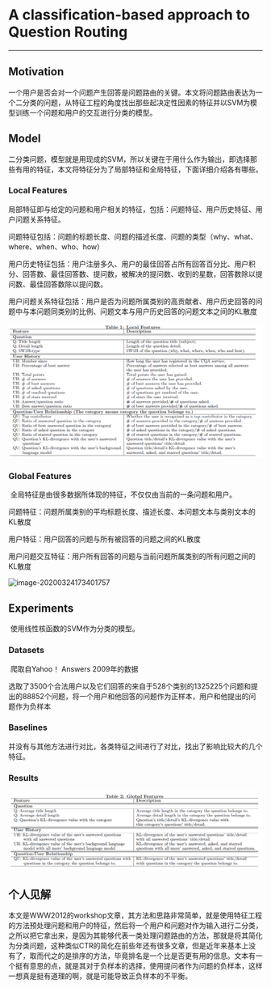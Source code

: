 # A classification-based approach to Question Routing

------

## Motivation

​	一个用户是否会对一个问题产生回答是问题路由的关键。本文将问题路由表达为一个二分类的问题，从特征工程的角度找出那些起决定性因素的特征并以SVM为模型训练一个问题和用户的交互进行分类的模型。

## Model

​	二分类问题，模型就是用现成的SVM，所以关键在于用什么作为输出，即选择那些有用的特征，本文将特征分为了局部特征和全局特征，下面详细介绍各有哪些。

### Local Features

局部特征即与给定的问题和用户相关的特征，包括：问题特征、用户历史特征、用户问题关系特征。

问题特征包括：问题的标题长度、问题的描述长度、问题的类型（why、what、where、when、who、how）

用户历史特征包括：用户注册多久、用户的最佳回答占所有回答百分比、用户积分、回答数、最佳回答数、提问数，被解决的提问数、收到的星数，回答数除以提问数、最佳回答数除以提问数。

用户问题关系特征包括：用户是否为问题所属类别的高贡献者、用户历史回答的问题中与本问题同类别的比例、问题文本与用户历史回答的问题文本之间的KL散度

![image-20200324172639101](https://github.com/linzihan-backforward/PaperNotes/blob/master/CQA/%5BWWW2012%5D%20A%20classification-based%20approach%20to%20Question%20Routing/image-20200324172639101.png?raw=true)

### Global Features

​	全局特征是由很多数据所体现的特征，不仅仅由当前的一条问题和用户。

问题特征：问题所属类别的平均标题长度、描述长度、本问题文本与类别文本的KL散度

用户特征：用户回答的问题与所有被回答的问题之间的KL散度

用户问题交互特征：用户所有回答的问题与当前问题所属类别的所有问题之间的KL散度

![image-20200324173401757](C:\Users\89383\AppData\Roaming\Typora\typora-user-images\image-20200324173401757.png)

## Experiments

​	使用线性核函数的SVM作为分类的模型。

### Datasets

​	爬取自Yahoo！ Answers 2009年的数据

​	选取了3500个合法用户以及它们回答的来自于528个类别的1325225个问题和提出的88852个问题，将一个用户和他回答的问题作为正样本，用户和他提出的问题作为负样本

### Baselines

​	并没有与其他方法进行对比，各类特征之间进行了对比，找出了影响比较大的几个特征。

### Results

![image-20200325090657161](https://github.com/linzihan-backforward/PaperNotes/blob/master/CQA/%5BWWW2012%5D%20A%20classification-based%20approach%20to%20Question%20Routing/image-20200324173401757.png?raw=true)

## 个人见解

​	本文是WWW2012的workshop文章，其方法和思路非常简单，就是使用特征工程的方法预处理问题和用户的特征，然后将一个用户和问题对作为输入进行二分类，之所以把它拿出来，是因为其能够代表一类处理问题路由的方法，那就是将其简化为分类问题，这种类似CTR的简化在前些年还有很多文章，但是近年来基本上没有了，取而代之的是排序的方法，毕竟排名是一个比是否更有用的信息。文本有一个挺有意思的点，就是其对于负样本的选择，使用提问者作为问题的负样本，这样一想真是挺有道理的啊，就是可能导致正负样本的不平衡。